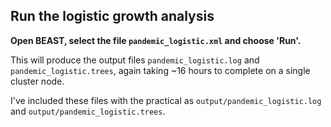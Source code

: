 ## Run the logistic growth analysis

**Open BEAST, select the file `pandemic_logistic.xml` and choose 'Run'.**

This will produce the output files `pandemic_logistic.log` and `pandemic_logistic.trees`, again taking ~16 hours to complete on a single cluster node.

I've included these files with the practical as `output/pandemic_logistic.log` and `output/pandemic_logistic.trees`.
